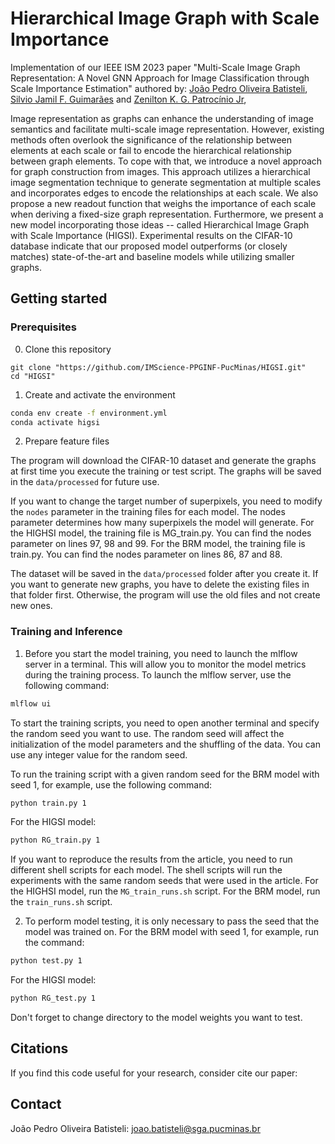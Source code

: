 Hierarchical Image Graph with Scale Importance
=====

Implementation of our IEEE ISM 2023 paper "Multi-Scale Image Graph Representation: A Novel GNN Approach for Image Classification through Scale Importance Estimation" authored by:
[João Pedro Oliveira Batisteli](https://lattes.cnpq.br/8128547685252443), [Silvio Jamil F. Guimarães](http://lattes.cnpq.br/8522089151904453) and
[Zenilton K. G. Patrocínio Jr](http://lattes.cnpq.br/8895634496108399),

Image representation as graphs can enhance the understanding of image semantics and facilitate multi-scale image representation. However, existing methods often overlook the significance of the relationship between elements at each scale or fail to encode the hierarchical relationship between graph elements. To cope with that, we introduce a novel approach for graph construction from images. This approach utilizes a hierarchical image segmentation technique to generate segmentation at multiple scales and incorporates edges to encode the relationships at each scale. We also propose a new readout function that weighs the importance of each scale when deriving a fixed-size graph representation. Furthermore, we present a new model incorporating those ideas -- called Hierarchical Image Graph with Scale Importance (HIGSI). Experimental results on the CIFAR-10 database indicate that our proposed model outperforms (or closely matches) state-of-the-art and baseline models while utilizing smaller graphs.

## Getting started

### Prerequisites

0. Clone this repository

```
git clone "https://github.com/IMScience-PPGINF-PucMinas/HIGSI.git"
cd "HIGSI"
```

1. Create and activate the environment

```bash
conda env create -f environment.yml
conda activate higsi
```

2. Prepare feature files

The program will download the CIFAR-10 dataset and generate the graphs at first time you execute the training or test script. The graphs will be saved in the `data/processed` for future use. 

If you want to change the target number of superpixels, you need to modify the `nodes` parameter in the training files for each model. The nodes parameter determines how many superpixels the model will generate. For the HIGHSI model, the training file is MG_train.py. You can find the nodes parameter on lines 97, 98 and 99. For the BRM model, the training file is train.py. You can find the nodes parameter on lines 86, 87 and 88.

The dataset will be saved in the `data/processed` folder after you create it. If you want to generate new graphs, you have to delete the existing files in that folder first. Otherwise, the program will use the old files and not create new ones.

### Training and Inference

1. Before you start the model training, you need to launch the mlflow server in a terminal. This will allow you to monitor the model metrics during the training process. To launch the mlflow server, use the following command:

```bash
mlflow ui
```

To start the training scripts, you need to open another terminal and specify the random seed you want to use. The random seed will affect the initialization of the model parameters and the shuffling of the data. You can use any integer value for the random seed.

To run the training script with a given random seed for the BRM model with seed 1, for example, use the following command:

```bash
python train.py 1
```

For the HIGSI model:

```bash
python RG_train.py 1
```

If you want to reproduce the results from the article, you need to run different shell scripts for each model. The shell scripts will run the experiments with the same random seeds that were used in the article. For the HIGHSI model, run the `MG_train_runs.sh` script. For the BRM model, run the `train_runs.sh` script.

2. To perform model testing, it is only necessary to pass the seed that the model was trained on.
For the BRM model with seed 1, for example, run the command:

```bash
python test.py 1
```

For the HIGSI model:

```bash
python RG_test.py 1
```

Don't forget to change directory to the model weights you want to test.

## Citations

If you find this code useful for your research, consider cite our paper:


## Contact

João Pedro Oliveira Batisteli: <joao.batisteli@sga.pucminas.br>
